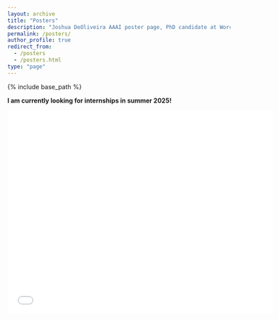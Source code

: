 ```yaml
---
layout: archive
title: "Posters"
description: "Joshua DeOliveira AAAI poster page, PhD candidate at Worcester Polytechnic Institute in the DAISY Lab"
permalink: /posters/
author_profile: true
redirect_from:
  - /posters
  - /posters.html
type: "page"
---
```


{% include base_path %}

**I am currently looking for internships in summer 2025!**

<embed src="{{ site.baseurl }}/files/AAAI_25_poster.pdf" width="600" height="460" type='application/pdf'>